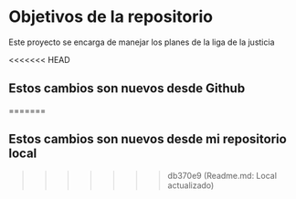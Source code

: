 # Objetivos de la repositorio

Este proyecto se encarga de manejar los planes de la liga de la justicia

<<<<<<< HEAD
## Estos cambios son nuevos desde Github
=======
## Estos cambios son nuevos desde mi repositorio local
>>>>>>> db370e9 (Readme.md: Local actualizado)
